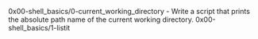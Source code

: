 0x00-shell_basics/0-current_working_directory - Write a script that prints the absolute path name of the current working directory.
0x00-shell_basics/1-listit
